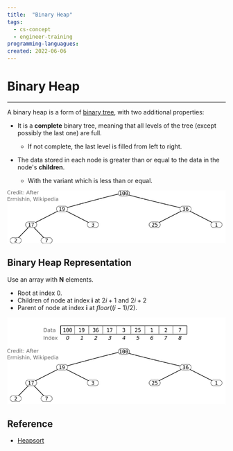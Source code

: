 ```yaml
---
title:  "Binary Heap"
tags:
  - cs-concept
  - engineer-training
programming-languagues:
created: 2022-06-06
---
```

# Binary Heap
---
A binary heap is a form of [binary tree](notes/binary-trees.md), with two additional properties:

- It is a **complete** binary tree, meaning that all levels of the tree (except possibly the last one) are full.
    - If not complete, the last level is filled from left to right.

- The data stored in each node is greater than or equal to the data in the node's **children**.
    - With the variant which is less than or equal.

![](content/images/binary-heap.png)

## Binary Heap Representation
Use an array with **N** elements.

- Root at index 0.
- Children of node at index **i** at $2i+1$ and $2i + 2$
- Parent of node at index **i** at $floor((i-1)/2)$.

![](content/images/binary-heap-representation.png)

## Reference
- [Heapsort](notes/heapsort.md)
